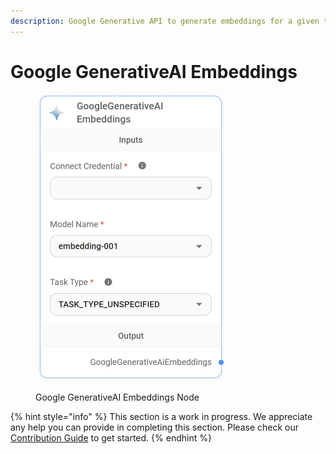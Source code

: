 ```yaml
---
description: Google Generative API to generate embeddings for a given text.
---
```


# Google GenerativeAI Embeddings

<figure><img src="../../../.gitbook/assets/image (6) (1) (1) (1) (1) (1) (1) (2).png" alt="" width="302"><figcaption><p>Google GenerativeAI Embeddings Node</p></figcaption></figure>

{% hint style="info" %}
This section is a work in progress. We appreciate any help you can provide in completing this section. Please check our [Contribution Guide](broken-reference) to get started.
{% endhint %}
